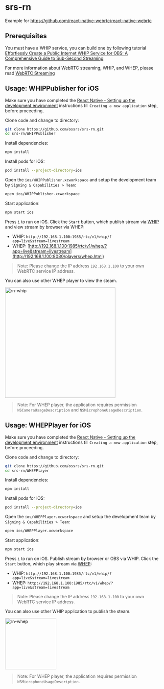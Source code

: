 # srs-rn

Example for https://github.com/react-native-webrtc/react-native-webrtc

## Prerequisites

You must have a WHIP service, you can build one by following tutorial 
[Effortlessly Create a Public Internet WHIP Service for OBS: A Comprehensive Guide to Sub-Second Streaming](https://blog.ossrs.io/effortlessly-create-a-public-internet-whip-service-for-obs-a-guide-for-sub-second-streaming-bb19c2a3bb7a)

For more information about WebRTC streaming, WHIP, and WHEP, please read
[WebRTC Streaming](https://ossrs.io/lts/en-us/docs/v5/doc/webrtc#http-api)

## Usage: WHIPPublisher for iOS

Make sure you have completed the [React Native - Setting up the development environment](https://reactnative.dev/docs/environment-setup?guide=native) 
instructions till `Creating a new application` step, before proceeding.

Clone code and change to directory:

```bash
git clone https://github.com/ossrs/srs-rn.git
cd srs-rn/WHIPPublisher
```

Install dependencies:

```bash
npm install
```

Install pods for iOS:

```bash
pod install --project-directory=ios
```

Open the `ios/WHIPPublisher.xcworkspace` and setup the development team by `Signing & Capabilities > Team`:

```bash
open ios/WHIPPublisher.xcworkspace
```

Start application:

```bash
npm start ios
```

Press `i` to run on iOS. Click the `Start` button, which publish stream via [WHIP](https://ossrs.io/lts/en-us/docs/v5/doc/webrtc#http-api)
and view stream by browser via WHEP:

* WHIP: `http://192.168.1.100:1985/rtc/v1/whip/?app=live&stream=livestream`
* WHEP: [http://192.168.1.100:1985/rtc/v1/whep/?app=live&stream=livestream](http://192.168.1.100:8080/players/whep.html)

> Note: Please change the IP address `192.168.1.100` to your own WebRTC service IP address.

You can also use other WHEP player to view the steam.

<img width="360" alt="rn-whip" src="https://github.com/ossrs/srs-rn/assets/2777660/4ce1b19a-ab7f-4234-87cd-a59efac0802b">

> Note: For WHEP player, the application requires permission `NSCameraUsageDescription` and `NSMicrophoneUsageDescription`.

## Usage: WHEPPlayer for iOS

Make sure you have completed the [React Native - Setting up the development environment](https://reactnative.dev/docs/environment-setup?guide=native)
instructions till `Creating a new application` step, before proceeding.

Clone code and change to directory:

```bash
git clone https://github.com/ossrs/srs-rn.git
cd srs-rn/WHEPPlayer
```

Install dependencies:

```bash
npm install
```

Install pods for iOS:

```bash
pod install --project-directory=ios
```

Open the `ios/WHEPPlayer.xcworkspace` and setup the development team by `Signing & Capabilities > Team`:

```bash
open ios/WHEPPlayer.xcworkspace
```

Start application:

```bash
npm start ios
```

Press `i` to run on iOS. Publish stream by browser or OBS via WHIP. Click the `Start` button, which play stream via 
[WHEP](https://ossrs.io/lts/en-us/docs/v5/doc/webrtc#http-api):

* WHIP: `http://192.168.1.100:1985/rtc/v1/whip/?app=live&stream=livestream`
* WHEP: `http://192.168.1.100:1985/rtc/v1/whep/?app=live&stream=livestream`

> Note: Please change the IP address `192.168.1.100` to your own WebRTC service IP address.

You can also use other WHIP application to publish the steam.

<img width="167" alt="rn-whep" src="https://github.com/ossrs/srs-rn/assets/2777660/8a978c25-a8df-4ea6-a66e-4ff3e6998611">

> Note: For WHEP player, the application requires permission `NSMicrophoneUsageDescription`.
